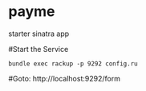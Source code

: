 payme
=====

starter sinatra app

#Start the Service
 ```
 bundle exec rackup -p 9292 config.ru
 ```
#Goto:
http://localhost:9292/form
